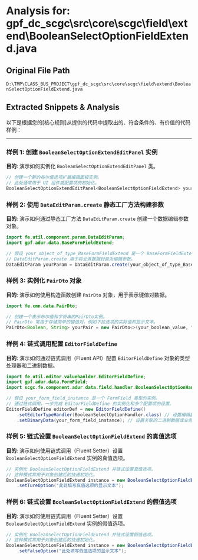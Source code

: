 # Analysis for: gpf_dc_scgc\src\core\scgc\field\extend\BooleanSelectOptionFieldExtend.java

## Original File Path
`D:\TMP\CLASS_BUS_PROJECT\gpf_dc_scgc\src\core\scgc\field\extend\BooleanSelectOptionFieldExtend.java`

## Extracted Snippets & Analysis
以下是根据您的[核心规则]从提供的代码中提取出的、符合条件的、有价值的代码样例：

---

### 样例 1: 创建 `BooleanSelectOptionExtendEditPanel` 实例

**目的**: 演示如何实例化 `BooleanSelectOptionExtendEditPanel` 类。

```java
// 创建一个新的布尔值选项扩展编辑面板实例。
// 此处通常用于 UI 组件或配置项的初始化。
BooleanSelectOptionExtendEditPanel<BooleanSelectOptionFieldExtend> yourPanel = new BooleanSelectOptionExtendEditPanel<>();
```

### 样例 2: 使用 `DataEditParam.create` 静态工厂方法构建参数

**目的**: 演示如何通过静态工厂方法 `DataEditParam.create` 创建一个数据编辑参数对象。

```java
import fe.util.component.param.DataEditParam;
import gpf.adur.data.BaseFormFieldExtend;

// 假设 your_object_of_type_BaseFormFieldExtend 是一个 BaseFormFieldExtend 类型的实例。
// DataEditParam.create 用于将业务数据封装为编辑参数。
DataEditParam yourParam = DataEditParam.create(your_object_of_type_BaseFormFieldExtend);
```

### 样例 3: 实例化 `PairDto` 对象

**目的**: 演示如何使用构造函数创建 `PairDto` 对象，用于表示键值对数据。

```java
import fe.cmn.data.PairDto;

// 创建一个表示布尔值和字符串的PairDto实例。
// PairDto 常用于存储简单的键值对，例如下拉选项的实际值和显示文本。
PairDto<Boolean, String> yourPair = new PairDto<>(your_boolean_value, "此处填写您的显示文本");
```

### 样例 4: 链式调用配置 `EditorFieldDefine`

**目的**: 演示如何通过链式调用（Fluent API）配置 `EditorFieldDefine` 对象的类型处理器和二进制数据。

```java
import fe.util.editor.valuehanlder.EditorFieldDefine;
import gpf.adur.data.FormField;
import scgc.fe.component.adur.data.field.handler.BooleanSelectOptionHandler;

// 假设 your_form_field_instance 是一个 FormField 类型的实例。
// 通过链式调用，一步完成 EditorFieldDefine 的实例化和多个配置项的设置。
EditorFieldDefine editorDef = new EditorFieldDefine()
    .setEditorTypeHandler(BooleanSelectOptionHandler.class) // 设置编辑器类型处理器
    .setBinaryData(your_form_field_instance); // 设置关联的二进制数据或业务字段
```

### 样例 5: 链式设置 `BooleanSelectOptionFieldExtend` 的真值选项

**目的**: 演示如何使用链式调用（Fluent Setter）设置 `BooleanSelectOptionFieldExtend` 实例的真值选项。

```java
// 实例化 BooleanSelectOptionFieldExtend 并链式设置真值选项。
// 这种模式常用于对象创建后的快速初始化。
BooleanSelectOptionFieldExtend instance = new BooleanSelectOptionFieldExtend()
    .setTureOption("此处填写真值选项的显示文本");
```

### 样例 6: 链式设置 `BooleanSelectOptionFieldExtend` 的假值选项

**目的**: 演示如何使用链式调用（Fluent Setter）设置 `BooleanSelectOptionFieldExtend` 实例的假值选项。

```java
// 实例化 BooleanSelectOptionFieldExtend 并链式设置假值选项。
// 这种模式常用于对象创建后的快速初始化。
BooleanSelectOptionFieldExtend instance = new BooleanSelectOptionFieldExtend()
    .setFalseOption("此处填写假值选项的显示文本");
```